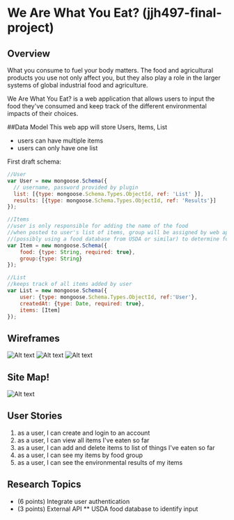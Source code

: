 # We Are What You Eat? (jjh497-final-project)

## Overview
What you consume to fuel your body matters. The food and agricultural products you use not only affect you, but they also play a role in the larger systems of global industrial food and agriculture.

We Are What You Eat? is a web application that allows users to input the food they've consumed and keep track of the different environmental impacts of their choices.

##Data Model
This web app will store Users, Items, List
* users can have multiple items
* users can only have one list

First draft schema:


```javascript
//User
var User = new mongoose.Schema({
  // username, password provided by plugin
  list: [{type: mongoose.Schema.Types.ObjectId, ref: 'List' }],
  results: [{type: mongoose.Schema.Types.ObjectId, ref: 'Results'}]
});

//Items
//user is only responsible for adding the name of the food
//when posted to user's list of items, group will be assigned by web app
//(possibly using a food database from USDA or similar) to determine food group of item
var Item = new mongoose.Schema({
	food: {type: String, required: true},
	group:{type: String}
});

//List
//keeps track of all items added by user
var List = new mongoose.Schema({
	user: {type: mongoose.Schema.Types.ObjectId, ref:'User'},
	createdAt: {type: Date, required: true},
	items: [Item]
});
```
## Wireframes
![Alt text](/wireframes/IMG_01.JPG)
![Alt text](/wireframes/IMG_02.JPG)
![Alt text](/wireframes/IMG_03.JPG)

## Site Map!
![Alt text](/sitemap/sitemap.JPG)

## User Stories
1. as a user, I can create and login to an account
2. as a user, I can view all items I've eaten so far
3. as a user, I can add and delete items to list of things I've eaten so far
4. as a user, I can see my items by food group
5. as a user, I can see the environmental results of my items

## Research Topics
* (6 points) Integrate user authentication
* (3 points) External API
** USDA food database to identify input


